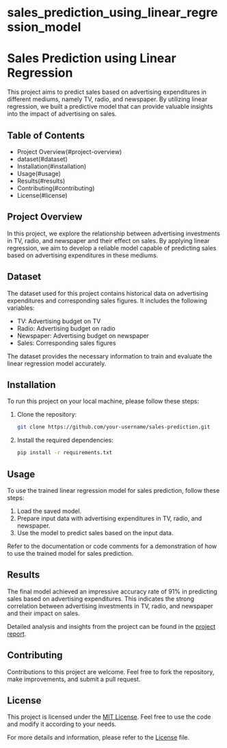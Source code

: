 # sales_prediction_using_linear_regression_model
# Sales Prediction using Linear Regression

This project aims to predict sales based on advertising expenditures in different mediums, namely TV, radio, and newspaper. By utilizing linear regression, we built a predictive model that can provide valuable insights into the impact of advertising on sales.

## Table of Contents
- Project Overview(#project-overview)
- dataset(#dataset)
- Installation(#installation)
- Usage(#usage)
- Results(#results)
- Contributing(#contributing)
- License(#license)

## Project Overview

In this project, we explore the relationship between advertising investments in TV, radio, and newspaper and their effect on sales. By applying linear regression, we aim to develop a reliable model capable of predicting sales based on advertising expenditures in these mediums.

## Dataset

The dataset used for this project contains historical data on advertising expenditures and corresponding sales figures. It includes the following variables:
- TV: Advertising budget on TV
- Radio: Advertising budget on radio
- Newspaper: Advertising budget on newspaper
- Sales: Corresponding sales figures

The dataset provides the necessary information to train and evaluate the linear regression model accurately.

## Installation

To run this project on your local machine, please follow these steps:

1. Clone the repository:
   ```bash
   git clone https://github.com/your-username/sales-prediction.git
   ```

2. Install the required dependencies:
   ```bash
   pip install -r requirements.txt
   ```

## Usage

To use the trained linear regression model for sales prediction, follow these steps:

1. Load the saved model.
2. Prepare input data with advertising expenditures in TV, radio, and newspaper.
3. Use the model to predict sales based on the input data.

Refer to the documentation or code comments for a demonstration of how to use the trained model for sales prediction.

## Results

The final model achieved an impressive accuracy rate of 91% in predicting sales based on advertising expenditures. This indicates the strong correlation between advertising investments in TV, radio, and newspaper and their impact on sales.

Detailed analysis and insights from the project can be found in the [project report](link_to_report.pdf).

## Contributing

Contributions to this project are welcome. Feel free to fork the repository, make improvements, and submit a pull request.

## License

This project is licensed under the [MIT License](LICENSE). Feel free to use the code and modify it according to your needs.

For more details and information, please refer to the [License](LICENSE) file.

